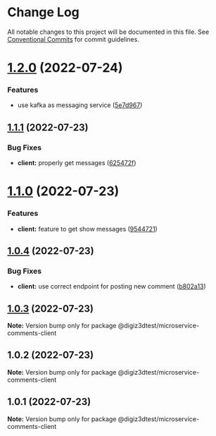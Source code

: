 # Change Log

All notable changes to this project will be documented in this file.
See [Conventional Commits](https://conventionalcommits.org) for commit guidelines.

# [1.2.0](https://github.com/digiz3d/ts-microservice-comments/compare/v1.1.2...v1.2.0) (2022-07-24)


### Features

* use kafka as messaging service ([5e7d967](https://github.com/digiz3d/ts-microservice-comments/commit/5e7d967f1eccb59ffa92e16aa0a4fd7e61ff3dbf))





## [1.1.1](https://github.com/digiz3d/ts-microservice-comments/compare/v1.1.0...v1.1.1) (2022-07-23)


### Bug Fixes

* **client:** properly get messages ([625472f](https://github.com/digiz3d/ts-microservice-comments/commit/625472f5f2dee1eaa60f3a3e169b2136411a330a))





# [1.1.0](https://github.com/digiz3d/ts-microservice-comments/compare/v1.0.4...v1.1.0) (2022-07-23)


### Features

* **client:** feature to get show messages ([9544721](https://github.com/digiz3d/ts-microservice-comments/commit/95447216682db2acee9344ba8f0ff6bd297d30b9))





## [1.0.4](https://github.com/digiz3d/ts-microservice-comments/compare/v1.0.3...v1.0.4) (2022-07-23)


### Bug Fixes

* **client:** use correct endpoint for posting new comment ([b802a13](https://github.com/digiz3d/ts-microservice-comments/commit/b802a1318585a9939e3848b46026147e4a8549f5))





## [1.0.3](https://github.com/digiz3d/ts-microservice-comments/compare/v1.0.2...v1.0.3) (2022-07-23)

**Note:** Version bump only for package @digiz3dtest/microservice-comments-client





## 1.0.2 (2022-07-23)

**Note:** Version bump only for package @digiz3dtest/microservice-comments-client





## 1.0.1 (2022-07-23)

**Note:** Version bump only for package @digiz3dtest/microservice-comments-client
